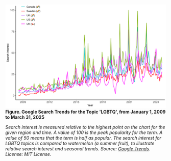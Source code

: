 ![](p_watermelon.png)
**Figure. Google Search Trends for the Topic 'LGBTQ', from January 1, 2009 to March 31, 2025**

*Search interest is measured relative to the highest point on the chart for the given region and time. A value of 100 is the peak popularity for the term. A value of 50 means that the term is half as popular. The search interest for LGBTQ topics is compared to watermelon (a summer fruit), to illustrate relative search interest and seasonal trends. Source: [Google Trends](https://trends.google.com/trends/explore?date=2009-01-01%202025-03-31,2009-01-01%202025-03-31,2009-01-01%202025-03-31,2009-01-01%202025-03-31,2009-01-01%202025-03-31&geo=GB,SE,US,GB,CA&q=%2Fm%2F0hn10,%2Fm%2F0hn10,%2Fm%2F0hn10,%2Fm%2F0kpqd,%2Fm%2F0hn10&hl=en-GB). License: MIT License.*
